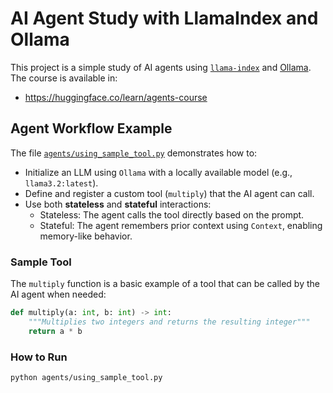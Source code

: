 # AI Agent Study with LlamaIndex and Ollama

This project is a simple study of AI agents using [`llama-index`](https://github.com/jerryjliu/llama_index) and [Ollama](https://ollama.com/).
The course is available in:
- https://huggingface.co/learn/agents-course

## Agent Workflow Example

The file [`agents/using_sample_tool.py`](agents/using_sample_tool.py) demonstrates how to:
- Initialize an LLM using `Ollama` with a locally available model (e.g., `llama3.2:latest`).
- Define and register a custom tool (`multiply`) that the AI agent can call.
- Use both **stateless** and **stateful** interactions:
  - Stateless: The agent calls the tool directly based on the prompt.
  - Stateful: The agent remembers prior context using `Context`, enabling memory-like behavior.

### Sample Tool

The `multiply` function is a basic example of a tool that can be called by the AI agent when needed:

```python
def multiply(a: int, b: int) -> int:
    """Multiplies two integers and returns the resulting integer"""
    return a * b
```

### How to Run
```bash
python agents/using_sample_tool.py
```
